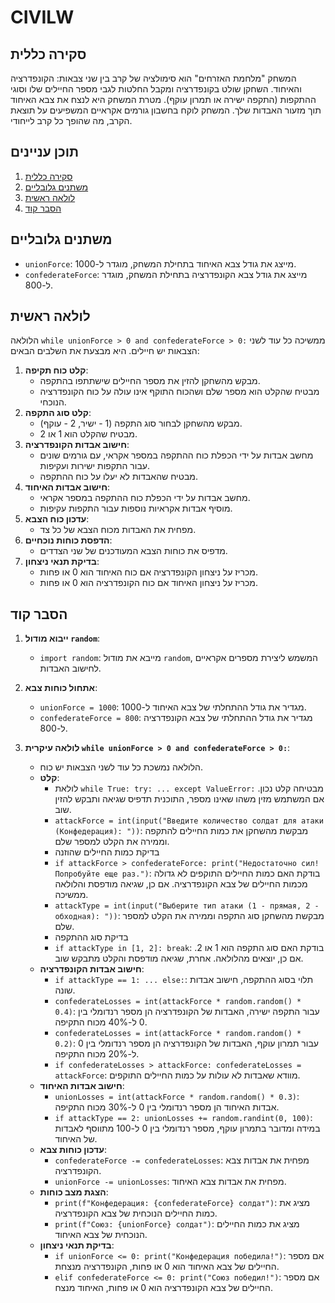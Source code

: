 # CIVILW

## סקירה כללית

המשחק "מלחמת האזרחים" הוא סימולציה של קרב בין שני צבאות: הקונפדרציה והאיחוד. השחקן שולט בקונפדרציה ומקבל החלטות לגבי מספר החיילים שלו וסוגי ההתקפות (התקפה ישירה או תמרון עוקף). מטרת המשחק היא לנצח את צבא האיחוד תוך מזעור האבדות שלך. המשחק לוקח בחשבון גורמים אקראיים המשפיעים על תוצאת הקרב, מה שהופך כל קרב לייחודי.

## תוכן עניינים

1. [סקירה כללית](#סקירה-כללית)
2. [משתנים גלובליים](#משתנים-גלובליים)
3. [לולאה ראשית](#לולאה-ראשית)
4. [הסבר קוד](#הסבר-קוד)

## משתנים גלובליים

- `unionForce`: מייצג את גודל צבא האיחוד בתחילת המשחק, מוגדר ל-1000.
- `confederateForce`: מייצג את גודל צבא הקונפדרציה בתחילת המשחק, מוגדר ל-800.

## לולאה ראשית

הלולאה `while unionForce > 0 and confederateForce > 0:` ממשיכה כל עוד לשני הצבאות יש חיילים. היא מבצעת את השלבים הבאים:

1. **קלט כוח תקיפה**:
   - מבקש מהשחקן להזין את מספר החיילים שישתתפו בהתקפה.
   - מבטיח שהקלט הוא מספר שלם ושהכוח התוקף אינו עולה על כוח הקונפדרציה הנוכחי.
2. **קלט סוג התקפה**:
   - מבקש מהשחקן לבחור סוג התקפה (1 - ישיר, 2 - עוקף).
   - מבטיח שהקלט הוא 1 או 2.
3. **חישוב אבדות הקונפדרציה**:
   - מחשב אבדות על ידי הכפלת כוח ההתקפה במספר אקראי, עם גורמים שונים עבור התקפות ישירות ועקיפות.
   - מבטיח שהאבדות לא יעלו על כוח ההתקפה.
4. **חישוב אבדות האיחוד**:
   - מחשב אבדות על ידי הכפלת כוח ההתקפה במספר אקראי.
   - מוסיף אבדות אקראיות נוספות עבור התקפות עקיפות.
5. **עדכון כוח הצבא**:
   - מפחית את האבדות מכוח הצבא של כל צד.
6. **הדפסת כוחות נוכחיים**:
   - מדפיס את כוחות הצבא המעודכנים של שני הצדדים.
7. **בדיקת תנאי ניצחון**:
   - מכריז על ניצחון הקונפדרציה אם כוח האיחוד הוא 0 או פחות.
   - מכריז על ניצחון האיחוד אם כוח הקונפדרציה הוא 0 או פחות.

## הסבר קוד

1.  **ייבוא מודול `random`**:
    -   `import random`: מייבא את מודול `random`, המשמש ליצירת מספרים אקראיים לחישוב האבדות.

2.  **אתחול כוחות צבא**:
    -   `unionForce = 1000`: מגדיר את גודל ההתחלתי של צבא האיחוד ל-1000.
    -   `confederateForce = 800`: מגדיר את גודל ההתחלתי של צבא הקונפדרציה ל-800.

3.  **לולאה עיקרית `while unionForce > 0 and confederateForce > 0:`**:
    - הלולאה נמשכת כל עוד לשני הצבאות יש כוח.
    - **קלט**:
      - לולאת `while True: try: ... except ValueError:` מבטיחה קלט נכון. אם המשתמש מזין משהו שאינו מספר, התוכנית תדפיס שגיאה ותבקש להזין שוב.
      - `attackForce = int(input("Введите количество солдат для атаки (Конфедерация): "))`: מבקשת מהשחקן את כמות החיילים להתקפה וממירה את הקלט למספר שלם.
      - בדיקת כמות החיילים שהוזנה
      - `if attackForce > confederateForce: print("Недостаточно сил! Попробуйте еще раз.")`: בודקת האם כמות החיילים התוקפים לא גדולה מכמות החיילים של צבא הקונפדרציה. אם כן, שגיאה מודפסת והלולאה ממשיכה.
       - `attackType = int(input("Выберите тип атаки (1 - прямая, 2 - обходная): "))`: מבקשת מהשחקן סוג התקפה וממירה את הקלט למספר שלם.
        - בדיקת סוג ההתקפה
      - `if attackType in [1, 2]: break`: בודקת האם סוג התקפה הוא 1 או 2. אם כן, יוצאים מהלולאה. אחרת, שגיאה מודפסת והקלט מתבקש שוב.
    -   **חישוב אבדות הקונפדרציה**:
         - `if attackType == 1: ... else:`: תלוי בסוג ההתקפה, חישוב אבדות שונה.
         -   `confederateLosses = int(attackForce * random.random() * 0.4)`: עבור התקפה ישירה, האבדות של הקונפדרציה הן מספר רנדומלי בין 0 ל-40% מכוח התקיפה.
         -   `confederateLosses = int(attackForce * random.random() * 0.2)`: עבור תמרון עוקף, האבדות של הקונפדרציה הן מספר רנדומלי בין 0 ל-20% מכוח התקיפה.
         -   `if confederateLosses > attackForce: confederateLosses = attackForce`: מוודא שאבדות לא עולות על כמות החיילים התוקפים.
    -   **חישוב אבדות האיחוד**:
         -   `unionLosses = int(attackForce * random.random() * 0.3)`: אבדות האיחוד הן מספר רנדומלי בין 0 ל-30% מכוח התקיפה.
         -   `if attackType == 2: unionLosses += random.randint(0, 100)`: במידה ומדובר בתמרון עוקף, מספר רנדומלי בין 0 ל-100 מתווסף לאבדות של האיחוד.
    -   **עדכון כוחות צבא**:
         -  `confederateForce -= confederateLosses`: מפחית את אבדות צבא הקונפדרציה.
        -   `unionForce -= unionLosses`: מפחית את אבדות צבא האיחוד.
    -   **הצגת מצב כוחות**:
         -  `print(f"Конфедерация: {confederateForce} солдат")`: מציג את כמות החיילים הנוכחית של צבא הקונפדרציה.
        -  `print(f"Союз: {unionForce} солдат")`: מציג את כמות החיילים הנוכחית של צבא האיחוד.
    -   **בדיקת תנאי ניצחון**:
         -  `if unionForce <= 0: print("Конфедерация победила!")`: אם מספר החיילים של צבא האיחוד הוא 0 או פחות, הקונפדרציה מנצחת.
        -   `elif confederateForce <= 0: print("Союз победил!")`: אם מספר החיילים של צבא הקונפדרציה הוא 0 או פחות, האיחוד מנצח.